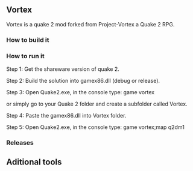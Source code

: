 ## Vortex
Vortex is a quake 2 mod forked from Project-Vortex a Quake 2 RPG.

### How to build it

### How to run it
Step 1: Get the shareware version of quake 2.

Step 2: Build the solution into gamex86.dll (debug or release).

Step 3: Open Quake2.exe, in the console type:
       game vortex

or simply go to your Quake 2 folder and create a subfolder called Vortex.
        
Step 4: Paste the gamex86.dll into Vortex folder.

Step 5: Open Quake2.exe, in the console type:
      game vortex;map q2dm1
 
### Releases


## Aditional tools
